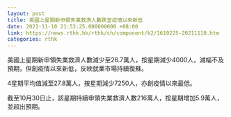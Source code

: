 ```yaml
---
layout: post
title: 美國上星期新申領失業救濟人數跌至疫情以來新低
date: 2021-11-10 21:53:25.000000000 +08:00
link: https://news.rthk.hk/rthk/ch/component/k2/1619225-20211110.htm
categories: rthk
---
```


美國上星期新申領失業救濟人數減少至26.7萬人，按星期減少4000人，減幅不及預期，但創疫情以來新低，反映就業市場持續復蘇。

4星期平均值減至27.8萬人，按星期減少7250人，亦創疫情以來最低。

截至10月30日止，該星期持續申領失業救濟人數216萬人，按星期增加5.9萬人，並超出預期。
